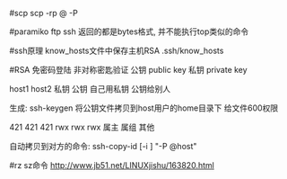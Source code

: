 #scp
scp -rp <user>@<host> -P<port>

#paramiko
ftp
ssh 返回的都是bytes格式, 并不能执行top类似的命令

#ssh原理
know_hosts文件中保存主机RSA
.ssh/know_hosts

#RSA
免密码登陆
非对称密匙验证
公钥 public key
私钥 private key

host1               host2
私钥                  公钥
自己用私钥           公钥给别人

生成: ssh-keygen
将公钥文件拷贝到host用户的home目录下 给文件600权限

421  421  421
rwx  rwx  rwx
属主  属组  其他

自动拷贝到对方的命令:
ssh-copy-id [-i <public key file>] "-P<port> <user>@host"

#rz sz命令
http://www.jb51.net/LINUXjishu/163820.html



